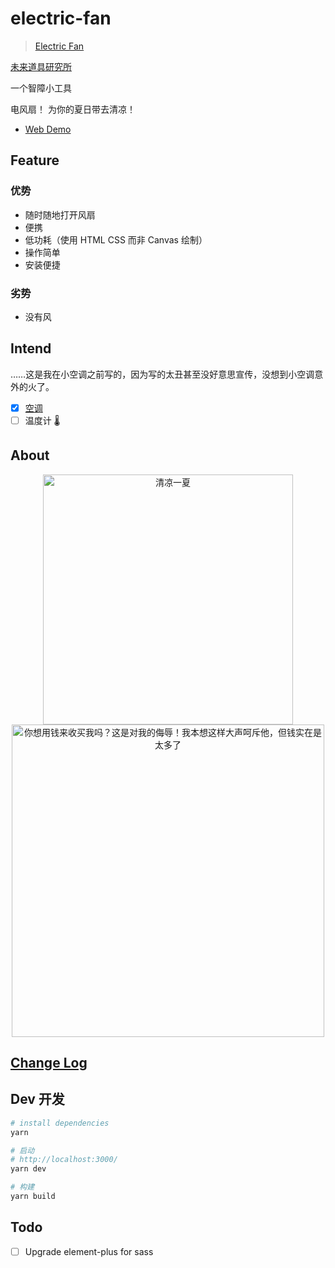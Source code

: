 # electric-fan

> [Electric Fan](https://fan.elpsy.cn)

[未来道具研究所](https://elpsy.cn)

一个智障小工具

电风扇！ 为你的夏日带去清凉！

- [Web Demo](https://fan.elpsy.cn)

## Feature

### 优势

- 随时随地打开风扇
- 便携
- 低功耗（使用 HTML CSS 而非 Canvas 绘制）
- 操作简单
- 安装便捷

### 劣势

- 没有风

## Intend

……这是我在小空调之前写的，因为写的太丑甚至没好意思宣传，没想到小空调意外的火了。

- [x] [空调](https://github.com/YunYouJun/air-conditioner)
- [ ] 温度计 🌡️

## About

<p align="center">
<img src="https://upyun.yunyoujun.cn/images/eat-watermelon-qrcode.jpg" width="400" alt="清凉一夏">
<img src="https://upyun.yunyoujun.cn/images/money-is-too-much.jpg" alt="你想用钱来收买我吗？这是对我的侮辱！我本想这样大声呵斥他，但钱实在是太多了" width="500">
<p>

## [Change Log](CHANGELOG.md)

## Dev 开发

```sh
# install dependencies
yarn
```

```sh
# 启动
# http://localhost:3000/
yarn dev
```

```sh
# 构建
yarn build
```

## Todo

- [ ] Upgrade element-plus for sass
